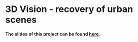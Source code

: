 # 3D Vision - recovery of urban scenes
#### The slides of this project can be found [here](https://docs.google.com/presentation/d/1L63wDRu4YXS97omx-UOcvW53HEWkAghKDAIwldf3fAQ/edit?usp=sharing).
